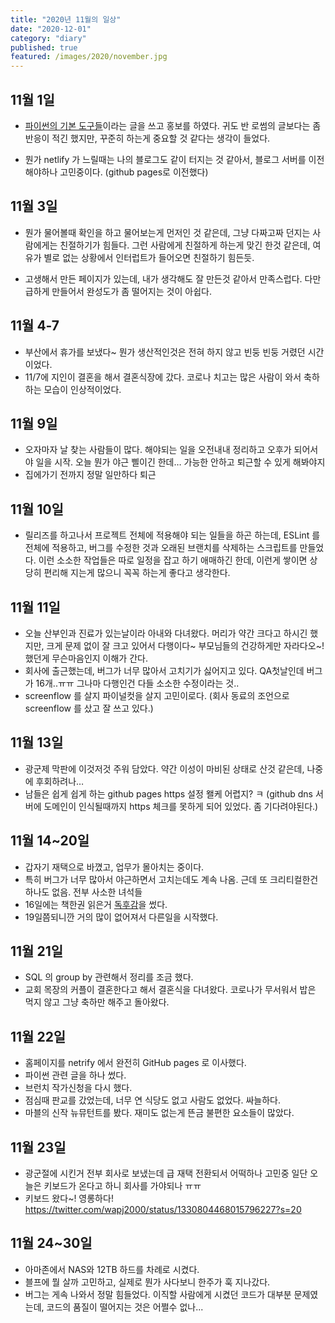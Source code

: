 ```yaml
---
title: "2020년 11월의 일상"
date: "2020-12-01"
category: "diary"
published: true
featured: /images/2020/november.jpg
---
```


## 11월 1일
- [파이썬의 기본 도구들](https://blog.gyus.me/2020/python-basic-tools/)이라는 글을 쓰고 홍보를 하였다. 귀도 반 로썸의 글보다는 좀 반응이 적긴 했지만, 꾸준히 하는게 중요할 것 같다는 생각이 들었다.

- 뭔가 netlify 가 느릴때는 나의 블로그도 같이 터지는 것 같아서, 블로그 서버를 이전해야하나 고민중이다.
  (github pages로 이전했다)

## 11월 3일

- 뭔가 물어볼때 확인을 하고 물어보는게 먼저인 것 같은데, 그냥 다짜고짜 던지는 사람에게는 친절하기가 힘들다. 그런 사람에게 친절하게 하는게 맞긴 한것 같은데, 여유가 별로 없는 상황에서 인터럽트가 들어오면 친절하기 힘든듯.

- 고생해서 만든 페이지가 있는데, 내가 생각해도 잘 만든것 같아서 만족스럽다. 다만 급하게 만들어서 완성도가 좀 떨어지는 것이 아쉽다.

## 11월 4-7

- 부산에서 휴가를 보냈다~ 뭔가 생산적인것은 전혀 하지 않고 빈둥 빈둥 거렸던 시간이었다.
- 11/7에 지인이 결혼을 해서 결혼식장에 갔다. 코로나 치고는 많은 사람이 와서 축하하는 모습이 인상적이었다.

## 11월 9일

- 오자마자 날 찾는 사람들이 많다. 해야되는 일을 오전내내 정리하고 오후가 되어서야 일을 시작. 오늘 뭔가 야근 삘이긴 한데… 가능한 안하고 퇴근할 수 있게 해봐야지
- 집에가기 전까지 정말 일만하다 퇴근

## 11월 10일

- 릴리즈를 하고나서 프로젝트 전체에 적용해야 되는 일들을 하곤 하는데, ESLint 를 전체에 적용하고, 버그를 수정한 것과 오래된 브랜치를 삭제하는 스크립트를 만들었다. 이런 소소한 작업들은 따로 일정을 잡고 하기 애매하긴 한데, 이런게 쌓이면 상당히 편리해 지는게 많으니 꼭꼭 하는게 좋다고 생각한다.

## 11월 11일

- 오늘 산부인과 진료가 있는날이라 아내와 다녀왔다. 머리가 약간 크다고 하시긴 했지만, 크게 문제 없이 잘 크고 있어서 다행이다~ 부모님들의 건강하게만 자라다오~! 했던게 무슨마음인지 이해가 간다.
- 회사에 출근했는데, 버그가 너무 많아서 고치기가 싫어지고 있다. QA첫날인데 버그가 16개..ㅠㅠ 그나마 다행인건 다들 소소한 수정이라는 것..
- screenflow 를 살지 파이널컷을 살지 고민이로다. (회사 동료의 조언으로 screenflow 를 샀고 잘 쓰고 있다.)

## 11월 13일

- 광군제 막판에 이것저것 주워 담았다. 약간 이성이 마비된 상태로 산것 같은데, 나중에 후회하려나…
- 남들은 쉽게 쉽게 하는 github pages https 설정 왤케 어렵지? ㅋ (github dns 서버에 도메인이 인식될때까지 https 체크를 못하게 되어 있었다. 좀 기다려야된다.)

## 11월 14~20일

- 갑자기 재택으로 바꼈고, 업무가 몰아치는 중이다.
- 특히 버그가 너무 많아서 야근하면서 고치는데도 계속 나옴.
  근데 또 크리티컬한건 하나도 없음. 전부 사소한 녀석들
- 16일에는 책한권 읽은거 [독후감](https://blog.gyus.me/2020/review-practice-of-the-python-pro/)을 썼다.
- 19일쯤되니깐 거의 많이 없어져서 다른일을 시작했다.

## 11월 21일

- SQL 의 group by 관련해서 정리를 조금 했다.
- 교회 목장의 커플이 결혼한다고 해서 결혼식을 다녀왔다. 코로나가 무서워서 밥은 먹지 않고 그냥 축하만 해주고 돌아왔다.

## 11월 22일

- 홈페이지를 netrify 에서 완전히 GitHub pages 로 이사했다.
- 파이썬 관련 글을 하나 썼다.
- 브런치 작가신청을 다시 했다.
- 점심때 판교를 갔었는데, 너무 연 식당도 없고 사람도 없었다. 싸늘하다.
- 마블의 신작 뉴뮤턴트를 봤다. 재미도 없는게 뜬금 불편한 요소들이 많았다.

## 11월 23일

- 광군절에 시킨거 전부 회사로 보냈는데 급 재택 전환되서 어떡하나 고민중 일단 오늘은 키보드가 온다고 하니 회사를 가야되나 ㅠㅠ
- 키보드 왔다~! 영롱하다! https://twitter.com/wapj2000/status/1330804468015796227?s=20

## 11월 24~30일

- 아마존에서 NAS와 12TB 하드를 차례로 시켰다.
- 블프에 뭘 살까 고민하고, 실제로 뭔가 사다보니 한주가 훅 지나갔다.
- 버그는 게속 나와서 정말 힘들었다. 이직할 사람에게 시켰던 코드가 대부분 문제였는데, 코드의 품질이 떨어지는 것은 어쩔수 없나...
